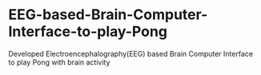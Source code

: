 # EEG-based-Brain-Computer-Interface-to-play-Pong
Developed Electroencephalography(EEG) based Brain Computer Interface to play Pong with brain activity
